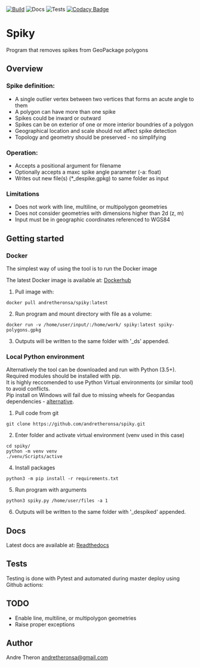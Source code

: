 [![Build](https://images.microbadger.com/badges/version/andretheronsa/spiky.svg)](https://microbadger.com/images/andretheronsa/spiky)
![Docs](https://readthedocs.org/projects/docs/badge/?version=latest)
![Tests](https://github.com/andretheronsa/spiky/workflows/Python%20package/badge.svg)
[![Codacy Badge](https://api.codacy.com/project/badge/Grade/689f88a473764cd888550434c908644a)](https://app.codacy.com/manual/andretheronsa/spiky?utm_source=github.com&utm_medium=referral&utm_content=andretheronsa/spiky&utm_campaign=Badge_Grade_Dashboard)

# Spiky

Program that removes spikes from GeoPackage polygons

## Overview

### Spike definition:
* A single outlier vertex between two vertices that forms an acute angle to them
* A polygon can have more than one spike
* Spikes could be inward or outward
* Spikes can be on exterior of one or more interior boundries of a polygon  
* Geographical location and scale should not affect spike detection
* Topology and geometry should be preserved - no simplifying

### Operation:
* Accepts a positional argument for filename
* Optionally accepts a maxc spike angle parameter (-a: float)  
* Writes out new file(s) (*_despike.gpkg) to same folder as input

### Limitations
* Does not work with line, multiline, or multipolygon geometries
* Does not consider geometries with dimensions higher than 2d (z, m)
* Input must be in geographic coordinates referenced to WGS84

## Getting started

### Docker

The simplest way of using the tool is to run the Docker image

The latest Docker image is available at: [Dockerhub](https://hub.docker.com/repository/docker/andretheronsa/spiky)

1. Pull image with:
```shell
docker pull andretheronsa/spiky:latest
```
2. Run program and mount directory with file as a volume: 
```shell
docker run -v /home/user/input/:/home/work/ spiky:latest spiky-polygons.gpkg
```
3. Outputs will be written to the same folder with '_ds' appended. 

### Local Python environment

Alternatively the tool can be downloaded and run with Python (3.5+).  
Required modules should be installed with pip.  
It is highly reccomended to use Python Virtual environments (or similar tool) to avoid conflicts.  
Pip install on Windows will fail due to missing wheels for Geopandas dependencies - [alternative](https://geopandas.org/install.html).  

1. Pull code from git
```shell
git clone https://github.com/andretheronsa/spiky.git
```
2. Enter folder and activate virtual environment (venv used in this case)
```shell
cd spiky/
python -m venv venv
./venv/Scripts/active

```
4. Install packages
```shell
python3 -m pip install -r requirements.txt
```
5. Run program with arguments 
```shell
python3 spiky.py /home/user/files -a 1
```
6. Outputs will be written to the same folder with '_despiked' appended.

## Docs

Latest docs are available at: [Readthedocs](https://spiky.readthedocs.io/en/latest/?)

## Tests

Testing is done with Pytest and automated during master deploy using Github actions:

## TODO

* Enable line, multiline, or multipolygon geometries
* Raise proper exceptions

## Author

Andre Theron
andretheronsa@gmail.com